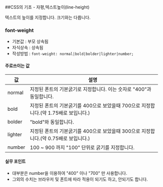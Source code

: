##CSS의 기초 - 자평,텍스트높이(line-height)

텍스트의 높이를 지정합니다. 크기와는 다릅니다.

### font-weight
- 기본값 : 부모 상속됨
- 자식상속 : 상속됨
- 작성방법 : `font-weight: normal|bold|bolder|lighter|number;`

#### 주로쓰이는 값 
값 | 설명
---| ----
normal | 지정된 폰트의 기본굵기로 지정합니다. 이는 숫자로 "400"과 동일합니다.
bold  | 지정된 폰트의 기본굵기를 400으로 보았을때 700으로 지정합니다.(약 1.75배로 보입니다.)
bolder | "bold"와 동일합니다.
lighter | 지정된 폰트의 기본굵기를 400으로 보았을때 300으로 지정합니다.(약 0.75배로 보입니다.)
number | 100 ~ 900 까지 "100" 단위로 굵기를 지정합니다.

#### 실무 포인트
- 대부분은 number을 이용하여 "400" 이나 "700" 만 사용합니다.
- 그외의 수치는 브라우저 및 폰트에 따라 적용이 되기도 하고, 안되기도 합니다.

